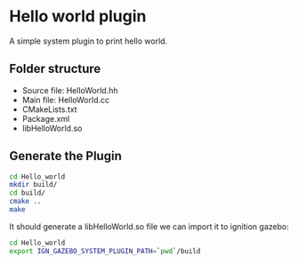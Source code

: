 # Hello world plugin

A simple system plugin to print hello world.

## Folder structure

* Source file: HelloWorld.hh
* Main file: HelloWorld.cc
* CMakeLists.txt
* Package.xml
* libHelloWorld.so  

## Generate the Plugin 

``` bash 
cd Hello_world
mkdir build/
cd build/
cmake ..
make
```

It should generate a libHelloWorld.so file 
we can import it to ignition gazebo:
``` bash 
cd Hello_world
export IGN_GAZEBO_SYSTEM_PLUGIN_PATH=`pwd`/build
```


